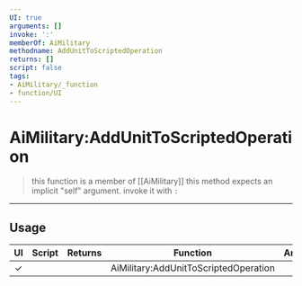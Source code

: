 ```yaml
---
UI: true
arguments: []
invoke: ':'
memberOf: AiMilitary
methodname: AddUnitToScriptedOperation
returns: []
script: false
tags:
- AiMilitary/_function
- function/UI
---
```

# AiMilitary:AddUnitToScriptedOperation
> this function is a member of [[AiMilitary]]
> this method expects an implicit "self" argument. invoke it with `:`
-----
## Usage
|  UI | Script | Returns | Function | Arguments |
|:---:|:------:|-------:|:--------:|:---------|
|✓| ||AiMilitary:AddUnitToScriptedOperation||
